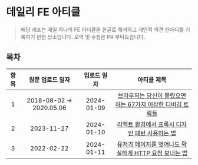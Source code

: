 # 데일리 FE 아티클

> 해당 래포는 매일 하나의 FE 아티클을 한글로 해석하고 개인적 의견 한마디를 기록하기 윈한 장소입니다.
> 오역 및 수정은 PR 부탁드립니다.

## 목차

| 항목 |     원문 업로드 일자     | 업로드 일자 |                                                                                 아티클 제목                                                                                  |
| :--: | :----------------------: | :---------: | :--------------------------------------------------------------------------------------------------------------------------------------------------------------------------: |
|  1   | 2018-08-02 -> 2020.05.06 | 2024-01-09  |            [브라우저는 당신이 몰랐으면 하는 67가지 이상한 디버깅 트릭들](https://github.com/Pyotato/Daily_FE_article/blob/main/debugging/67_debugging_tricks.md)             |
|  2   |        2023-11-27        | 2024-01-10  |     [리액트 환경에서 프록시 디자인 패턴 사용하는 법](https://github.com/Pyotato/Daily_FE_article/blob/main/design_pattern/using_the_proxy_design_pattern_with_react.md)      |
|  3   |        2022-02-22        | 2024-01-11  | [유저가 페이지를 벗어나도 확실하게 HTTP 요청 보내는 법](https://github.com/Pyotato/Daily_FE_article/blob/main/http/reliably_send_an_HTTP_request_as_a_user_leaves_a_page.md) |
